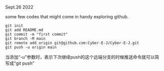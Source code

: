 
Sept.26 2022

some few codes that might come in handy exploring github.



```
git init
git add README.md
git commit -m "first commit"
git branch -M main
git remote add origin git@github.com:Cyber-E-J/Cyber-E-J.git
git push -u origin main
```



当添加“-u”参数时，表示下次继续push的这个远端分支的时候推送命令就可以简写成“git push”
